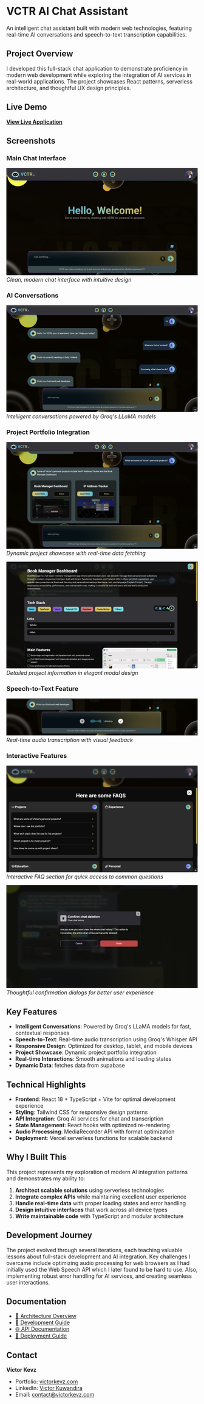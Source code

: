 # VCTR AI Chat Assistant

An intelligent chat assistant built with modern web technologies, featuring real-time AI conversations and speech-to-text transcription capabilities.

## Project Overview

I developed this full-stack chat application to demonstrate proficiency in modern web development while exploring the integration of AI services in real-world applications. The project showcases React patterns, serverless architecture, and thoughtful UX design principles.

## Live Demo

**[View Live Application](https://chatbot.victorkevz.com/)**

## Screenshots

### Main Chat Interface
![Default Chat Interface](../public/screenshots/default.png)
*Clean, modern chat interface with intuitive design*

### AI Conversations
![General Chat](../public/screenshots/general-chat.png)
*Intelligent conversations powered by Groq's LLaMA models*

### Project Portfolio Integration
![Projects Chat](../public/screenshots/projects-chat.png)
*Dynamic project showcase with real-time data fetching*

![Project Modal](../public/screenshots/project-modal.png)
*Detailed project information in elegant modal design*

### Speech-to-Text Feature
![Speech to Text](../public/screenshots/speech-to-text.png)
*Real-time audio transcription with visual feedback*

### Interactive Features
![FAQs Active](../public/screenshots/faqs-active.png)
*Interactive FAQ section for quick access to common questions*

![Delete Modal](../public/screenshots/delete-modal.png)
*Thoughtful confirmation dialogs for better user experience*

## Key Features

- **Intelligent Conversations**: Powered by Groq's LLaMA models for fast, contextual responses
- **Speech-to-Text**: Real-time audio transcription using Groq's Whisper API
- **Responsive Design**: Optimized for desktop, tablet, and mobile devices
- **Project Showcase**: Dynamic project portfolio integration
- **Real-time Interactions**: Smooth animations and loading states
- **Dynamic Data**: fetches data from supabase 


## Technical Highlights

- **Frontend**: React 18 + TypeScript + Vite for optimal development experience
- **Styling**: Tailwind CSS for responsive design patterns
- **API Integration**: Groq AI services for chat and transcription
- **State Management**: React hooks with optimized re-rendering
- **Audio Processing**: MediaRecorder API with format optimization
- **Deployment**: Vercel serverless functions for scalable backend

## Why I Built This

This project represents my exploration of modern AI integration patterns and demonstrates my ability to:

1. **Architect scalable solutions** using serverless technologies
2. **Integrate complex APIs** while maintaining excellent user experience
3. **Handle real-time data** with proper loading states and error handling
4. **Design intuitive interfaces** that work across all device types
5. **Write maintainable code** with TypeScript and modular architecture

## Development Journey

The project evolved through several iterations, each teaching valuable lessons about full-stack development and AI integration. Key challenges I overcame include optimizing audio processing for web browsers as I had initially used the Web Speech API which I later found to be hard to use. Also, implementing robust error handling for AI services, and creating seamless user interactions.

## Documentation

- [📁 Architecture Overview](./ARCHITECTURE.md)
- [🔧 Development Guide](./DEVELOPMENT.md)
- [🌐 API Documentation](./API_DOCUMENTATION.md)
- [🚀 Deployment Guide](./DEPLOYMENT.md)

## Contact

**Victor Kevz**
- Portfolio: [victorkevz.com](https://victorkevz.com/)
- LinkedIn: [Victor Kuwandira](https://www.linkedin.com/in/victor-kuwandira/)
- Email: contact@victorkevz.com
